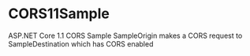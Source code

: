 # CORS11Sample
ASP.NET Core 1.1 CORS Sample
SampleOrigin makes a CORS request to SampleDestination which has CORS enabled
